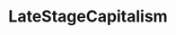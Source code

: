 ---
title: LateStageCapitalism
crosslinks:
- socialism
- communism101
- AskReddit
- pics
- FULLCOMMUNISM
- Socialism_101
- The_Donald
- politics
- funny
- xkcd
- news
- Anarchism
- ABoringDystopia
- IAmA
- UpliftingNews
- worldnews
- Documentaries
- me_irl
---